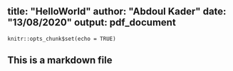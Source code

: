 title: "HelloWorld"
author: "Abdoul Kader"
date: "13/08/2020"
output: pdf_document
---

```{r setup, include=FALSE}
knitr::opts_chunk$set(echo = TRUE)
```

## This is a markdown file
